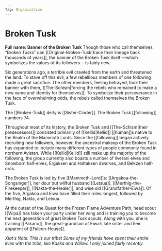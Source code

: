 ```yaml
---
Tag: Organization
---
```

# Broken Tusk
**Full name: Banner of the Broken Tusk**
Though those who call themselves “Broken Tusks” can [[Original-Broken-Tusk|trace their lineage back thousands of years]], the banner of the Broken Tusk itself —which symbolizes the values of its followers— is fairly new. 

Six generations ago, a terrible evil crawled from the earth and threatened the land. To stave off this evil, a few rebellious members of one following made a great sacrifice. The other members, feeling betrayed, took their banner with them, [[The-Schism|forcing the rebels who remained to make a new name and identity for themselves]]. To symbolize their perseverance in the face of overwhelming odds, the rebels called themselves the Broken Tusk.

The [[Broken-Tusk]] deity is [[Sister-Cinder]]. The Broken Tusk [[following]] numbers 74.

Throughout most of its history, the Broken Tusk and [[The-Schism|their predecessors]] consisted primarily of [[Kellid|Kellid]] [[human]]s native to the Realm of the Mammoth Lords. Since the [[following]] began actively recruiting new followers, however, the ancestral makeup of the Broken Tusk has expanded to include many different types of people commonly found in northern Avistan. While [[Kellid|Kellid]]  still make up the majority of the following, the group currently also boasts a number of Ilverani elves and Snowborn half-elves, Ergaksen and Holtaksen dwarves, and Belkzen half-orcs.

The Broken Tusk is led by five [[Mammoth-Lord]]s: [[Argakoa-the-Songsinger]], her dour but willful husband [[Letsua]], [[Merthig-the-Firekeeper]], [[Nakta-the-Healer]], and wise old [[Grandfather-Eiwa]]. Of the five, Argakoa and Eiwa have filled their roles longest, followed by Merthig, Nakta, and Letsua.

At the outset of the Quest for the Frozen Flame Adventure Path, head scout [[Wipa]] has taken your party under her wing and is training you to become the next generation of great Broken Tusk scouts. Along with you, she is training [[Pakano]], the great-grandson of Eiwa’s late sister and heir apparent of [[Falcon-House]].

*Xiat's Note: This is our tribe! Some of my friends have spent their entire lives with the tribe, like Kaska and Willow. I only joined fairly recently.* 